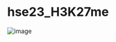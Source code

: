 # hse23_H3K27me


![image](https://github.com/Tinver93/hse23_H3K27me/assets/115100892/15a38a67-2d80-49c2-b23f-7dfd0d332855)
